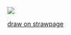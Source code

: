 ![](https://komarev.com/ghpvc/?username=dljskg)


[draw on strawpage](https://irlshadowthehedgehog.straw.page/)

<!---
dljskg/dljskg is a ✨ special ✨ repository because its `README.md` (this file) appears on your GitHub profile.
You can click the Preview link to take a look at your changes.
--->
